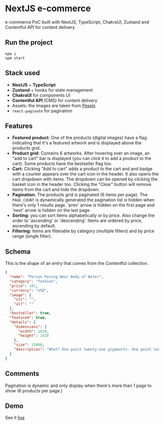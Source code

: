 # NextJS e-commerce

e-commerce PoC built with NextJS, TypeScript, ChakraUI, Zustand and Contentful API for content delivery.

## Run the project

```
npm i
npm start
```

## Stack used

- **NextJS** + **TypeScript**
- **Zustand** + hooks for state management
- **ChakraUI** for components UI
- **Contentful API** (CMS) for content delivery
- Assets: the images are taken from [Pexels](https://www.pexels.com/)
- `react-paginate` for pagination

## Features

- **Featured product:** One of the products (digital images) have a flag indicating that it's a featured artwork and is displayed above the products grid.
- **Product grid:** Contains 6 artworks. After hovering over an image, an "add to cart" bar is displayed (you can click it to add a product to the cart). Some products have the bestseller flag too.
- **Cart:** Clicking "Add to cart" adds a product to the cart and and badge with a counter appears over the cart icon in the header. It also opens the cart dropdown with items. The dropdown can be opened by clicking the basket icon in the header too. Clicking the "Clear" button will remove items from the cart and hide the dropdown.
- **Pagination:** The products grid is paginated (6 items per page). The `PAGE_COUNT` is dynamically generated the pagination list is hidden when there's only 1 results page. 'prev' arrow is hidden on the first page and 'next' arrow is hidden on the last page.
- **Sorting:** you can sort items alphabetically or by price. Also change the order to 'ascending' or 'descending'. Items are ordered by price, ascending by default.
- **Filtering:** Items are filterable by category (multiple filters) and by price range (single filter).

## Schema

This is the shape of an entry that comes from the Contentful collection.

```json
{
  "name": "Person Posing Near Body of Water",
  "category": "fashion",
  "price": 101,
  "currency": "USD",
  "image": {
    "src": "",
    "alt": ""
  },
  "bestseller": true,
  "featured": true,
  "details": {
    "dimensions": {
      "width": 1020,
      "height": 1020
    },
    "size": 15000,
    "description": "What? One point twenty-one gigawatts. One point twenty-one gigawatts. Great Scott. Thank god I still got my hair. What on Earth is that thing I'm wearing? Kids, we're gonna have to eat this cake by ourselves, Uncle Joey didn't make parole again. I think it would be nice, if you all dropped him a line. I don't know, I can't keep up with all of your boyfriends."
  }
}
```

## Comments

Pagination is dynamic and only display when there's more than 1 page to show (6 products per page.)

## Demo

See it [live](https://nextjs-ecommerce-poc.vercel.app/)
